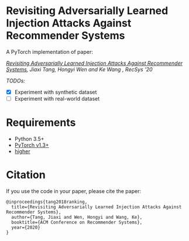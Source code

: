 # Revisiting Adversarially Learned Injection Attacks Against Recommender Systems

A PyTorch implementation of paper:

*[Revisiting Adversarially Learned Injection Attacks Against Recommender Systems](https://arxiv.org/pdf/2008.04876.pdf), Jiaxi Tang, Hongyi Wen and Ke Wang , RecSys '20*

*TODOs:*
- [x] Experiment with synthetic dataset
- [ ] Experiment with real-world dataset

# Requirements

- Python 3.5+
- [PyTorch v1.3+](https://github.com/pytorch/pytorch)
- [higher](https://github.com/facebookresearch/higher)


# Citation

If you use the code in your paper, please cite the paper:

```
@inproceedings{tang2018ranking,
  title={Revisiting Adversarially Learned Injection Attacks Against Recommender Systems},
  author={Tang, Jiaxi and Wen, Hongyi and Wang, Ke},
  booktitle={ACM Conference on Recommender Systems},
  year={2020}
}
```
